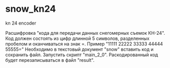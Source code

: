 # snow_kn24
kn 24 encoder

Расшифровка "кода для передачи данных снегомерных съемок КН-24".
Код должен состоять из цифр длинной 5 символов, разделенных пробелом и оканчиваться на знак =.
Пример "11111 22222 33333 44444 55555="
Необходимо в текстовый документ "snow" вставить код и сохранить файл.
Запустить скрипт "main_2_0".
Раскодированный код будет перезаписываться в файл "result".

